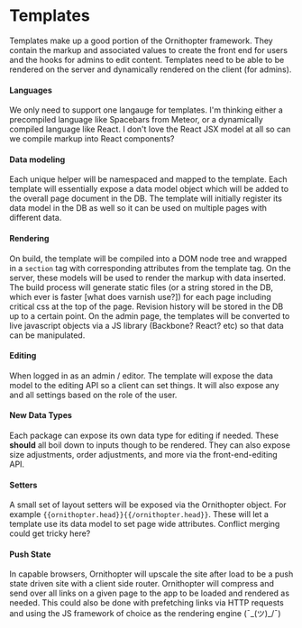# Templates

Templates make up a good portion of the Ornithopter framework. They contain the markup and associated values to create the front end for users and the hooks for admins to edit content. Templates need to be able to be rendered on the server and dynamically rendered on the client (for admins).

#### Languages

We only need to support one langauge for templates. I'm thinking either a precompiled language like Spacebars from Meteor, or a dynamically compiled language like React. I don't love the React JSX model at all so can we compile markup into React components?


#### Data modeling

Each unique helper will be namespaced and mapped to the template. Each template will essentially expose a data model object which will be added to the overall page document in the DB. The template will initially register its data model in the DB as well so it can be used on multiple pages with different data.


#### Rendering

On build, the template will be compiled into a DOM node tree and wrapped in a `section` tag with corresponding attributes from the template tag. On the server, these models will be used to render the markup with data inserted. The build process will generate static files (or a string stored in the DB, which ever is faster [what does varnish use?]) for each page including critical css at the top of the page. Revision history will be stored in the DB up to a certain point. On the admin page, the templates will be converted to live javascript objects via a JS library (Backbone? React? etc) so that data can be manipulated.


#### Editing

When logged in as an admin / editor. The template will expose the data model to the editing API so a client can set things. It will also expose any and all settings based on the role of the user.


#### New Data Types

Each package can expose its own data type for editing if needed. These **should** all boil down to inputs though to be rendered. They can also expose size adjustments, order adjustments, and more via the front-end-editing API.


#### Setters

A small set of layout setters will be exposed via the Ornithopter object. For example `{{ornithopter.head}}{{/ornithopter.head}}`. These will let a template use its data model to set page wide attributes. Conflict merging could get tricky here?


#### Push State

In capable browsers, Ornithopter will upscale the site after load to be a push state driven site with a client side router. Ornithopter will compress and send over all links on a given page to the app to be loaded and rendered as needed. This could also be done with prefetching links via HTTP requests and using the JS framework of choice as the rendering engine (¯\_(ツ)_/¯)
